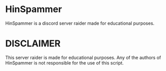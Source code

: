 # HinSpammer
HinSpammer is a discord server raider made for educational purposes.

# DISCLAIMER
This server raider is made for educational purposes. Any of the authors of HinSpammer is not responsible for the use of this script.
